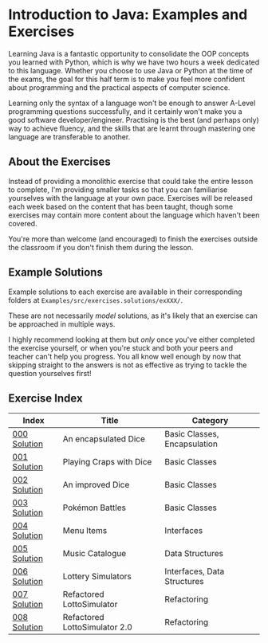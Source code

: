 # Introduction to Java: Examples and Exercises

Learning Java is a fantastic opportunity to consolidate the OOP concepts you learned with Python, which is why we have two hours a week dedicated to this language. Whether you choose to use Java or Python at the time of the exams, the goal for this half term is to make you feel more confident about programming and the practical aspects of computer science.

Learning only the syntax of a language won't be enough to answer A-Level programming questions successfully, and it certainly won't make you a good software developer/engineer. Practising is the best (and perhaps only) way to achieve fluency, and the skills that are learnt through mastering one language are transferable to another. 

## About the Exercises

Instead of providing a monolithic exercise that could take the entire lesson to complete, I'm providing smaller tasks so that you can familiarise yourselves with the language at your own pace. Exercises will be released each week based on the content that has been taught, though some exercises may contain more content about the language which haven't been covered.

You're more than welcome (and encouraged) to finish the exercises outside the classroom if you don't finish them during the lesson.

## Example Solutions

Example solutions to each exercise are available in their corresponding folders at `Examples/src/exercises.solutions/exXXX/`.

These are not necessarily _model_ solutions, as it's likely that an exercise can be approached in multiple ways.

I highly recommend looking at them but _only_ once you've either completed the exercise yourself, or when you're stuck and both your peers and teacher can't help you progress. You all know well enough by now that skipping straight to the answers is not as effective as trying to tackle the question yourselves first!

## Exercise Index

| Index | Title                        | Category                     |
|-------|------------------------------|------------------------------|
| [000](https://github.com/gordonl0811/IntroductionToJava/blob/main/Exercises/000.md)  [Solution](https://github.com/gordonl0811/IntroductionToJava/tree/main/Examples/src/exercises/solutions/ex000) | An encapsulated Dice         | Basic Classes, Encapsulation |
| [001](https://github.com/gordonl0811/IntroductionToJava/blob/main/Exercises/001.md)  [Solution](https://github.com/gordonl0811/IntroductionToJava/tree/main/Examples/src/exercises/solutions/ex001) | Playing Craps with Dice      | Basic Classes                |
| [002](https://github.com/gordonl0811/IntroductionToJava/blob/main/Exercises/002.md)   [Solution](https://github.com/gordonl0811/IntroductionToJava/tree/main/Examples/src/exercises/solutions/ex002) | An improved Dice             | Basic Classes                |
| [003](https://github.com/gordonl0811/IntroductionToJava/blob/main/Exercises/003.md)   [Solution](https://github.com/gordonl0811/IntroductionToJava/tree/main/Examples/src/exercises/solutions/ex003) | Pokémon Battles              | Basic Classes                |
| [004](https://github.com/gordonl0811/IntroductionToJava/blob/main/Exercises/004.md)   [Solution](https://github.com/gordonl0811/IntroductionToJava/tree/main/Examples/src/exercises/solutions/ex004) | Menu Items                   | Interfaces                   |
| [005](https://github.com/gordonl0811/IntroductionToJava/blob/main/Exercises/005.md)  [Solution](https://github.com/gordonl0811/IntroductionToJava/tree/main/Examples/src/exercises/solutions/ex005) | Music Catalogue              | Data Structures              |
| [006](https://github.com/gordonl0811/IntroductionToJava/blob/main/Exercises/006.md)  [Solution](https://github.com/gordonl0811/IntroductionToJava/tree/main/Examples/src/exercises/solutions/ex006) | Lottery Simulators           | Interfaces, Data Structures  |
| [007](https://github.com/gordonl0811/IntroductionToJava/blob/main/Exercises/007.md)  [Solution](https://github.com/gordonl0811/IntroductionToJava/tree/main/Examples/src/exercises/solutions/ex007) | Refactored LottoSimulator    | Refactoring                  |
| [008](https://github.com/gordonl0811/IntroductionToJava/blob/main/Exercises/008.md)  [Solution](https://github.com/gordonl0811/IntroductionToJava/tree/main/Examples/src/exercises/solutions/ex008) | Refactored LottoSimulator 2.0| Refactoring                  |
